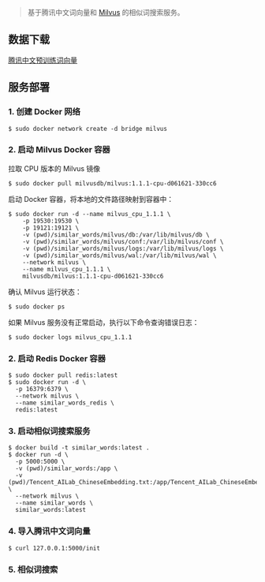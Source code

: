 > 基于腾讯中文词向量和 [Milvus](https://milvus.io/cn/docs) 的相似词搜索服务。

## 数据下载

[腾讯中文预训练词向量](https://pan.baidu.com/s/1Xud2TTo861hkdvjleDXslg?pwd=qnft)

## 服务部署

### 1. 创建 Docker 网络

```
$ sudo docker network create -d bridge milvus
```

### 2. 启动 Milvus Docker 容器

拉取 CPU 版本的 Milvus 镜像

```
$ sudo docker pull milvusdb/milvus:1.1.1-cpu-d061621-330cc6
```

启动 Docker 容器，将本地的文件路径映射到容器中：

```
$ sudo docker run -d --name milvus_cpu_1.1.1 \
    -p 19530:19530 \
    -p 19121:19121 \
    -v (pwd)/similar_words/milvus/db:/var/lib/milvus/db \
    -v (pwd)/similar_words/milvus/conf:/var/lib/milvus/conf \
    -v (pwd)/similar_words/milvus/logs:/var/lib/milvus/logs \
    -v (pwd)/similar_words/milvus/wal:/var/lib/milvus/wal \
    --network milvus \
    --name milvus_cpu_1.1.1 \
    milvusdb/milvus:1.1.1-cpu-d061621-330cc6
```

确认 Milvus 运行状态：

```
$ sudo docker ps
```

如果 Milvus 服务没有正常启动，执行以下命令查询错误日志：

```
$ sudo docker logs milvus_cpu_1.1.1
```

### 2. 启动 Redis Docker 容器

```
$ sudo docker pull redis:latest
$ sudo docker run -d \
  -p 16379:6379 \
  --network milvus \
  --name similar_words_redis \
  redis:latest
```

### 3. 启动相似词搜索服务

```
$ docker build -t similar_words:latest .
$ docker run -d \
  -p 5000:5000 \
  -v (pwd)/similar_words:/app \
  -v (pwd)/Tencent_AILab_ChineseEmbedding.txt:/app/Tencent_AILab_ChineseEmbedding.txt \
  --network milvus \
  --name similar_words \
  similar_words:latest
```

### 4. 导入腾讯中文词向量

```
$ curl 127.0.0.1:5000/init
```

### 5. 相似词搜索

```

```